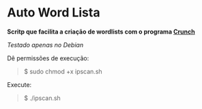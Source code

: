 # Auto Word Lista
**Scritp que facilita a criação de wordlists com o programa [Crunch](https://sourceforge.net/projects/crunch-wordlist/)**

*Testado apenas no Debian*

Dê permissões de execução:
> $ sudo chmod +x ipscan.sh

Execute:
> $ ./ipscan.sh